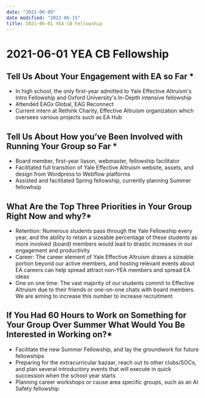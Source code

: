 ```yaml
---
date: "2022-06-09"
date modified: "2022-06-15"
title: 2021-06-01 YEA CB Fellowship
---
```


# 2021-06-01 YEA CB Fellowship

## Tell Us About Your Engagement with EA so Far \*
- In high school, the only first-year admitted to Yale Effective Altruism's Intro Fellowship and Oxford University's In-Depth intensive fellowship
- Attended EAGx Global, EAG Reconnect
- Current intern at Rethink Charity, Effective Altruism organization which oversees various projects such as EA Hub

## Tell Us About How you’ve Been Involved with Running Your Group so Far \*
- Board member, first-year liason, webmaster, fellowship facilitator
- Facilitated full transition of Yale Effective Altruism website, assets, and design from Wordpress to Webflow platforms
- Assisted and facilitated Spring fellowship, currently planning Summer fellowhsip

## What Are the Top Three Priorities in Your Group Right Now and why?\*
- Retention: Numerous students pass through the Yale Fellowship every year, and the ability to retain a sizeable percentage of these students as more involved (board) members would lead to drastic increases in our engagement and productivity
- Career: The career element of Yale Effective Altruism draws a sizeable portion beyond our active members, and hosting relevant events about EA careers can help spread attract non-YEA members and spread EA ideas
- One on one time: The vast majority of our students commit to Effective Altruism due to their friends or one-on-one chats with board members. We are aiming to increase this number to increase recruitment

## If You Had 60 Hours to Work on Something for Your Group Over Summer What Would You Be Interested in Working on?\*
- Facilitate the new Summer Fellowship, and lay the groundwork for future fellowships
- Preparing for the extracurricular bazaar, reach out to other clubs/SOCs, and plan several introductory events that will execute in quick succession when the school year starts
- Planning career workshops or cause area specific groups, such as an AI Safety fellowship
